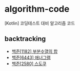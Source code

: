 # algorithm-code                    
[Kotlin] 코딩테스트 대비 알고리즘 코드                         
## backtracking                    
* [백준[1182] 부분수열의 합](https://hungseong.tistory.com/50)                        
* [백준[6443] 애너그램](https://hungseong.tistory.com/51)                     
* [백준[2580] 스도쿠](https://hungseong.tistory.com/52)                      
